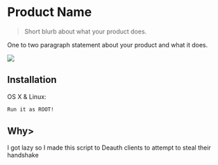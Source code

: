 # Product Name
> Short blurb about what your product does.

One to two paragraph statement about your product and what it does.

![](header.png)

## Installation

OS X & Linux:

```sh
Run it as ROOT! 
```

## Why>

I got lazy so I made this script to Deauth clients to attempt to steal their handshake
